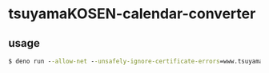 # tsuyamaKOSEN-calendar-converter

## usage

```cmd
$ deno run --allow-net --unsafely-ignore-certificate-errors=www.tsuyama-ct.ac.jp server.ts
```
